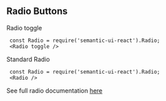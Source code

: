 ## Radio Buttons

Radio toggle

     const Radio = require('semantic-ui-react').Radio;
     <Radio toggle />

Standard Radio

     const Radio = require('semantic-ui-react').Radio;
     <Radio />

See full radio documentation [here](http://react.semantic-ui.com/addons/radio)
